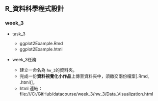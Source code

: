 ## R_資料科學程式設計

### week_3 

- task_3
    - ggplot2Example.Rmd
    - ggplot2Example.html　

- week_3任務
    - 建立一命名為 `hw_3`的資料夾。
    - 完成一份**資料視覺化小作品**上傳至資料夾中，須繳交兩份檔案[.Rmd, .html)]。
    - html 連結： file:///C:/GitHub/datacourse/week_3/hw_3/Data_Visualization.html
    
    
    
    
    
